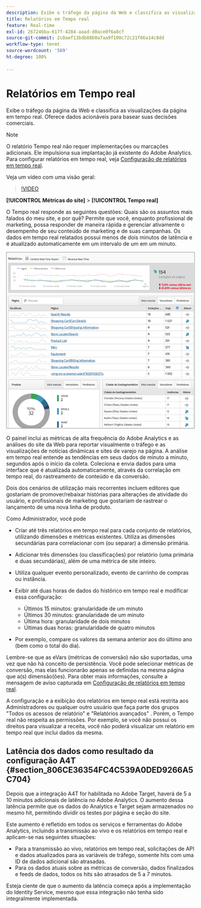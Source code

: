 ```yaml
---
description: Exibe o tráfego da página da Web e classifica as visualizações da página em tempo real. Oferece dados acionáveis para basear suas decisões comerciais.
title: Relatórios em Tempo real
feature: Real-time
exl-id: 267246ba-617f-4284-aaad-d0ace0f6a8cf
source-git-commit: 2c0aef13bdb88b0a7aa9f100c72c21f66a14c8dd
workflow-type: tm+mt
source-wordcount: '569'
ht-degree: 100%

---
```


# Relatórios em Tempo real

Exibe o tráfego da página da Web e classifica as visualizações da página em tempo real. Oferece dados acionáveis para basear suas decisões comerciais.

>[!NOTE]
>
>O relatório Tempo real não requer implementações ou marcações adicionais. Ele impulsiona sua implantação já existente do Adobe Analytics. Para configurar relatórios em tempo real, veja [Configuração de relatórios em tempo real](/help/admin/admin/realtime/t-realtime-admin.md).

Veja um vídeo com uma visão geral:

>[!VIDEO](https://video.tv.adobe.com/v/25454/?quality=12)

**[!UICONTROL Métricas do site]** > **[!UICONTROL Tempo real]**

O Tempo real responde as seguintes questões: Quais são os assuntos mais falados do meu site, e por quê? Permite que você, enquanto profissional de marketing, possa responder de maneira rápida e gerenciar ativamente o desempenho de seu conteúdo de marketing e de suas campanhas. Os dados em tempo real relatados possui menos de dois minutos de latência e é atualizado automaticamente em um intervalo de um em um minuto.

![](assets/report-realtime.png)

O painel inclui as métricas de alta frequência do Adobe Analytics e as análises do site da Web para reportar visualmente o tráfego e as visualizações de notícias dinâmicas e sites de varejo na página. A análise em tempo real entende as tendências em seus dados de minuto a minuto, segundos após o início da coleta. Coleciona e envia dados para uma interface que é atualizada automaticamente, através da correlação em tempo real, do rastreamento de conteúdo e da conversão.

Dois dos cenários de utilização mais recorrentes incluem editores que gostariam de promover/rebaixar histórias para alterações de atividade do usuário, e profissionais de marketing que gostariam de rastrear o lançamento de uma nova linha de produto.

Como Administrador, você pode

* Criar até três relatórios em tempo real para cada conjunto de relatórios, utilizando dimensões e métricas existentes. Utiliza as dimensões secundárias para correlacionar com (ou separar) a dimensão primária.
* Adicionar três dimensões (ou classificações) por relatório (uma primária e duas secundárias), além de uma métrica de site inteiro.
* Utiliza qualquer evento personalizado, evento de carrinho de compras ou instância.
* Exibir até duas horas de dados do histórico em tempo real e modificar essa configuração:

   * Últimos 15 minutos: granularidade de um minuto
   * Últimos 30 minutos: granularidade de um minuto
   * Última hora: granularidade de dois minutos
   * Últimas duas horas: granularidade de quatro minutos

* Por exemplo, compare os valores da semana anterior aos do último ano (bem como o total do dia).

Lembre-se que as eVars (métricas de conversão) não são suportadas, uma vez que não há conceito de persistência. Você pode selecionar métricas de conversão, mas elas funcionarão apenas se definidas na mesma página que a(s) dimensão(ões). Para obter mais informações, consulte a mensagem de aviso capturada em [Configuração de relatórios em tempo real](/help/admin/admin/realtime/t-realtime-admin.md).

A configuração e a exibição dos relatórios em tempo real está restrita aos Administradores ou qualquer outro usuário que faça parte dos grupos &quot;Todos os acessos de relatório&quot; e &quot;Relatórios avançados&quot; . Porém, o Tempo real não respeita as permissões. Por exemplo, se você não possui os direitos para visualizar a receita, você não poderá visualizar um relatório em tempo real que inclui dados da mesma.

## Latência dos dados como resultado da configuração A4T {#section_806CE36354FC4C539A0DED9266A5C704}

Depois que a integração A4T for habilitada no Adobe Target, haverá de 5 a 10 minutos adicionais de latência no Adobe Analytics. O aumento dessa latência permite que os dados do Analytics e Target sejam armazenados no mesmo hit, permitindo dividir os testes por página e seção do site.

Este aumento é refletido em todos os serviços e ferramentas do Adobe Analytics, incluindo a transmissão ao vivo e os relatórios em tempo real e aplicam-se nas seguintes situações:

* Para a transmissão ao vivo, relatórios em tempo real, solicitações de API e dados atualizados para as variáveis de tráfego, somente hits com uma ID de dados adicional são atrasadas.
* Para os dados atuais sobre as métricas de conversão, dados finalizados e feeds de dados, todos os hits são atrasados de 5 a 7 minutos.

Esteja ciente de que o aumento da latência começa após a implementação do Identity Service, mesmo que essa integração não tenha sido integralmente implementada.
